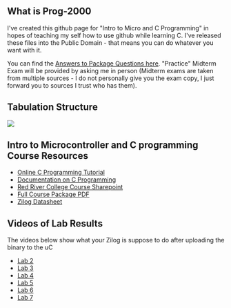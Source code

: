 What is Prog-2000
-----------------

I've created this github page for "Intro to Micro and C Programming" in hopes of teaching my self how to use github while learning C. I've released these files into the Public Domain - that means you can do whatever you want with it.

You can find the <a href="https://github.com/glennlopez/Prog-2000/wiki">Answers to Package Questions here</a>. "Practice" Midterm Exam will be provided by asking me in person (Midterm exams are taken from multiple sources - I do not personally give you the exam copy, I just forward you to sources I trust who has them).

Tabulation Structure
--------------------

<img src="http://i.stack.imgur.com/ji9pn.gif" />

Intro to Microcontroller and C programming Course Resources
-----------------------------------------------------------

<ul>
<li><a href="http://www.learn-c.org/">Online C Programming Tutorial</a></li>
<li><a href="http://www.programiz.com/c-programming/">Documentation on C Programming</a></li>
<li><a href="http://connect.rrc.ca/DEEAM/ELEEF/PROG-2000/default.aspx">Red River College Course Sharepoint</a>
<li><a href="https://www.evernote.com/shard/s4/sh/8fddf4dd-de95-44fa-878f-631e9197d602/6ce49f210a5c494d03052d8ea1c1ccc2">Full Course Package PDF</a></li>
<li><a href="https://www.evernote.com/shard/s4/sh/92c6cad3-1a53-4063-93a9-0a05540914e2/cda1e8bdac6acc616adfbadeb99ace19">Zilog Datasheet</a></li>
<!-- <li>https://www.evernote.com/shard/s4/sh/a7460129-04ed-407b-a0b2-accb499fbed6/6537fe2125bfb18b8af7443a6c86db5b</li> -->
</ul>

Videos of Lab Results
---------------------

The videos below show what your Zilog is suppose to do after uploading the binary to the uC<ul><li><a href="#">Lab 2</a></li><li><a href="#">Lab 3</a></li><li><a href="#">Lab 4</a></li><li><a href="#">Lab 5</a></li><li><a href="#">Lab 6</a></li><li><a href="#">Lab 7</a></li></ul>
